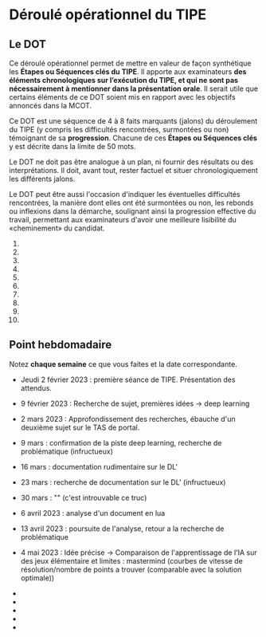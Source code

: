 # Déroulé opérationnel du TIPE

## Le DOT

Ce déroulé opérationnel permet de mettre en valeur de façon synthétique les **Étapes ou Séquences clés du TIPE**. Il apporte aux examinateurs **des éléments chronologiques sur l’exécution du TIPE, et qui ne sont pas nécessairement à mentionner dans la présentation orale**. Il serait utile que certains éléments de ce DOT soient mis en rapport avec les objectifs annoncés dans la MCOT.

Ce DOT est une séquence de 4 à 8 faits marquants (jalons) du déroulement du TIPE (y compris les difficultés rencontrées, surmontées ou non) témoignant de sa **progression**. Chacune de ces **Étapes ou Séquences clés** y est décrite dans la limite de 50 mots.

Le DOT ne doit pas être analogue à un plan, ni fournir des résultats ou des interprétations. Il doit, avant tout, rester factuel et situer chronologiquement les différents jalons.

Le DOT peut être aussi l'occasion d'indiquer les éventuelles difficultés rencontrées, la manière dont elles ont été surmontées ou non, les rebonds ou inflexions dans la démarche, soulignant ainsi la progression effective du travail, permettant aux examinateurs d'avoir une meilleure lisibilité du «cheminement» du candidat.

1. 
2. 
3. 
4. 
5. 
6. 
7. 
8. 
9. 
10. 

## Point hebdomadaire

Notez **chaque semaine** ce que vous faites et la date correspondante.

- Jeudi 2 février 2023 : première séance de TIPE. Présentation des attendus.
- 9 février 2023 : Recherche de sujet, premières idées -> deep learning
- 2 mars 2023 : Approfondissement des recherches, ébauche d'un deuxième sujet sur le TAS de portal.
- 9 mars : confirmation de la piste deep learning, recherche de problématique (infructueux)
- 16 mars : documentation rudimentaire sur le DL'
- 23 mars : recherche de documentation sur le DL' (infructueux)
- 30 mars : "" (c'est introuvable ce truc)
- 6 avril 2023 : analyse d'un document en lua
- 13 avril 2023 : poursuite de l'analyse, retour a la recherche de problématique
- 4 mai 2023 : Idée précise -> Comparaison de l'apprentissage de l'IA sur des jeux élémentaire et limites :
                                  mastermind (courbes de vitesse de résolution/nombre de points a trouver (comparable avec la solution optimale))
                                  
-
-
-
-
-

